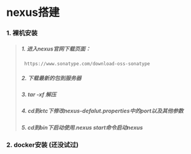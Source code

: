 # nexus搭建
### 1. 裸机安装
>  ##### 1. 进入nexus官网下载页面：  
>      https://www.sonatype.com/download-oss-sonatype    
>  ##### 2. 下载最新的包到服务器   
>  ##### 3. tar -xf 解压   
>  ##### 4. cd到etc下修改nexus-defalut.properties中的port以及其他参数          
>  ##### 5. cd到bin下启动使用.nexus start命令启动nexus   
### 2. docker安装 (还没试过)  
